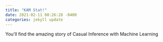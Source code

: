 ```yaml
---
title: "KAM Stat!"
date: 2021-02-11 08:26:28 -0400
categories: jekyll update
---
```



You'll find the amazing story of Casual Inference with Machine Learning
